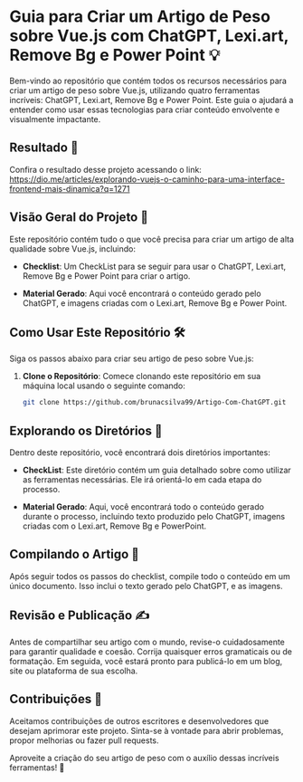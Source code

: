 # Guia para Criar um Artigo de Peso sobre Vue.js com ChatGPT, Lexi.art, Remove Bg e Power Point 💡

Bem-vindo ao repositório que contém todos os recursos necessários para criar um artigo de peso sobre Vue.js, utilizando quatro ferramentas incríveis: ChatGPT, Lexi.art, Remove Bg e Power Point. Este guia o ajudará a entender como usar essas tecnologias para criar conteúdo envolvente e visualmente impactante.

## Resultado 🚀

Confira o resultado desse projeto acessando o link: https://dio.me/articles/explorando-vuejs-o-caminho-para-uma-interface-frontend-mais-dinamica?q=1271

## Visão Geral do Projeto 📝

Este repositório contém tudo o que você precisa para criar um artigo de alta qualidade sobre Vue.js, incluindo:

- **Checklist**: Um CheckList para se seguir para usar o ChatGPT, Lexi.art, Remove Bg e Power Point para criar o artigo.

- **Material Gerado**: Aqui você encontrará o conteúdo gerado pelo ChatGPT, e imagens criadas com o Lexi.art, Remove Bg e Power Point.

## Como Usar Este Repositório 🛠️

Siga os passos abaixo para criar seu artigo de peso sobre Vue.js:

1. **Clone o Repositório**: Comece clonando este repositório em sua máquina local usando o seguinte comando:

   ```bash
   git clone https://github.com/brunacsilva99/Artigo-Com-ChatGPT.git

## Explorando os Diretórios 📁

Dentro deste repositório, você encontrará dois diretórios importantes:

- **CheckList**: Este diretório contém um guia detalhado sobre como utilizar as ferramentas necessárias. Ele irá orientá-lo em cada etapa do processo.

- **Material Gerado**: Aqui, você encontrará todo o conteúdo gerado durante o processo, incluindo texto produzido pelo ChatGPT, imagens criadas com o Lexi.art, Remove Bg e PowerPoint.

## Compilando o Artigo 📃

Após seguir todos os passos do checklist, compile todo o conteúdo em um único documento. Isso inclui o texto gerado pelo ChatGPT, e as imagens.

## Revisão e Publicação ✍️

Antes de compartilhar seu artigo com o mundo, revise-o cuidadosamente para garantir qualidade e coesão. Corrija quaisquer erros gramaticais ou de formatação. Em seguida, você estará pronto para publicá-lo em um blog, site ou plataforma de sua escolha.

## Contribuições 🤝

Aceitamos contribuições de outros escritores e desenvolvedores que desejam aprimorar este projeto. Sinta-se à vontade para abrir problemas, propor melhorias ou fazer pull requests.

Aproveite a criação do seu artigo de peso com o auxílio dessas incríveis ferramentas! 🌟

